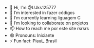 - 👋 Hi, I’m @LUks125777
- 👀 I’m interested in fazer códigos 
- 🌱 I’m currently learning liguagem C
- 💞️ I’m looking to collaborate on projetos
- 📫 How to reach me por este site rsrsrs
- 😄 Pronouns: Iniciante
- ⚡ Fun fact: Piaui_ Brasil

<!---
LUks125777/LUks125777 is a ✨ special ✨ repository because its `README.md` (this file) appears on your GitHub profile.
You can click the Preview link to take a look at your changes.
--->
